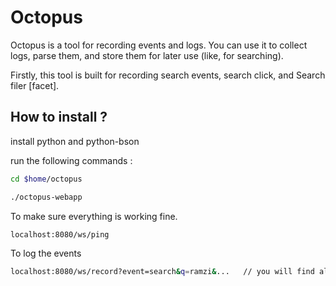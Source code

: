 Octopus
=======

Octopus is a tool for recording events and logs. You can use it to collect logs, parse them, and store them for later use (like, for searching). 

Firstly, this tool is built for recording search events, search click, and Search filer [facet].


How to install ?
------------------------------------------
install python and python-bson

run the following commands :
```bash
cd $home/octopus

./octopus-webapp
```

To make sure everything is working fine.
```bash
localhost:8080/ws/ping
```
To log the events 
```bash
localhost:8080/ws/record?event=search&q=ramzi&...   // you will find all parameter inside table mapping
```
